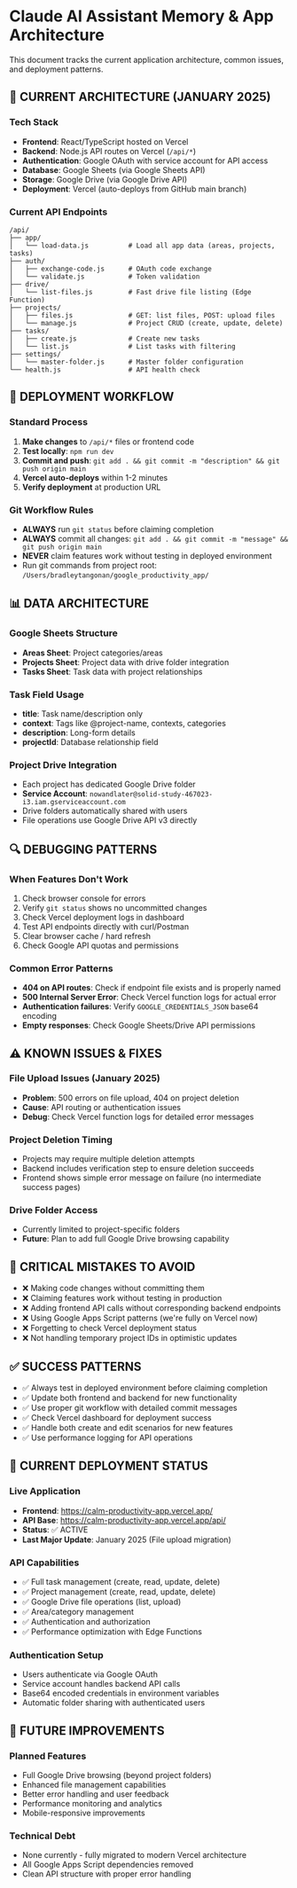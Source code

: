 # Claude AI Assistant Memory & App Architecture

This document tracks the current application architecture, common issues, and deployment patterns.

## 🚀 CURRENT ARCHITECTURE (JANUARY 2025)

### Tech Stack
- **Frontend**: React/TypeScript hosted on Vercel
- **Backend**: Node.js API routes on Vercel (`/api/*`)
- **Authentication**: Google OAuth with service account for API access
- **Database**: Google Sheets (via Google Sheets API)
- **Storage**: Google Drive (via Google Drive API)
- **Deployment**: Vercel (auto-deploys from GitHub main branch)

### Current API Endpoints
```
/api/
├── app/
│   └── load-data.js          # Load all app data (areas, projects, tasks)
├── auth/
│   ├── exchange-code.js      # OAuth code exchange
│   └── validate.js           # Token validation
├── drive/
│   └── list-files.js         # Fast drive file listing (Edge Function)
├── projects/
│   ├── files.js              # GET: list files, POST: upload files  
│   └── manage.js             # Project CRUD (create, update, delete)
├── tasks/
│   ├── create.js             # Create new tasks
│   └── list.js               # List tasks with filtering
├── settings/
│   └── master-folder.js      # Master folder configuration
└── health.js                 # API health check
```

## 🔧 DEPLOYMENT WORKFLOW

### Standard Process
1. **Make changes** to `/api/*` files or frontend code
2. **Test locally**: `npm run dev`
3. **Commit and push**: `git add . && git commit -m "description" && git push origin main`
4. **Vercel auto-deploys** within 1-2 minutes
5. **Verify deployment** at production URL

### Git Workflow Rules
- **ALWAYS** run `git status` before claiming completion
- **ALWAYS** commit all changes: `git add . && git commit -m "message" && git push origin main`
- **NEVER** claim features work without testing in deployed environment
- Run git commands from project root: `/Users/bradleytangonan/google_productivity_app/`

## 📊 DATA ARCHITECTURE

### Google Sheets Structure
- **Areas Sheet**: Project categories/areas
- **Projects Sheet**: Project data with drive folder integration
- **Tasks Sheet**: Task data with project relationships

### Task Field Usage
- **title**: Task name/description only
- **context**: Tags like @project-name, contexts, categories  
- **description**: Long-form details
- **projectId**: Database relationship field

### Project Drive Integration
- Each project has dedicated Google Drive folder
- **Service Account**: `nowandlater@solid-study-467023-i3.iam.gserviceaccount.com`
- Drive folders automatically shared with users
- File operations use Google Drive API v3 directly

## 🔍 DEBUGGING PATTERNS

### When Features Don't Work
1. Check browser console for errors
2. Verify `git status` shows no uncommitted changes  
3. Check Vercel deployment logs in dashboard
4. Test API endpoints directly with curl/Postman
5. Clear browser cache / hard refresh
6. Check Google API quotas and permissions

### Common Error Patterns
- **404 on API routes**: Check if endpoint file exists and is properly named  
- **500 Internal Server Error**: Check Vercel function logs for actual error
- **Authentication failures**: Verify `GOOGLE_CREDENTIALS_JSON` base64 encoding
- **Empty responses**: Check Google Sheets/Drive API permissions

## ⚠️ KNOWN ISSUES & FIXES

### File Upload Issues (January 2025)
- **Problem**: 500 errors on file upload, 404 on project deletion
- **Cause**: API routing or authentication issues
- **Debug**: Check Vercel function logs for detailed error messages

### Project Deletion Timing
- Projects may require multiple deletion attempts  
- Backend includes verification step to ensure deletion succeeds
- Frontend shows simple error message on failure (no intermediate success pages)

### Drive Folder Access
- Currently limited to project-specific folders
- **Future**: Plan to add full Google Drive browsing capability

## 🚨 CRITICAL MISTAKES TO AVOID

- ❌ Making code changes without committing them
- ❌ Claiming features work without testing in production
- ❌ Adding frontend API calls without corresponding backend endpoints
- ❌ Using Google Apps Script patterns (we're fully on Vercel now)
- ❌ Forgetting to check Vercel deployment status
- ❌ Not handling temporary project IDs in optimistic updates

## ✅ SUCCESS PATTERNS

- ✅ Always test in deployed environment before claiming completion
- ✅ Update both frontend and backend for new functionality  
- ✅ Use proper git workflow with detailed commit messages
- ✅ Check Vercel dashboard for deployment success
- ✅ Handle both create and edit scenarios for new features
- ✅ Use performance logging for API operations

## 🔗 CURRENT DEPLOYMENT STATUS

### Live Application
- **Frontend**: https://calm-productivity-app.vercel.app/
- **API Base**: https://calm-productivity-app.vercel.app/api/
- **Status**: ✅ ACTIVE
- **Last Major Update**: January 2025 (File upload migration)

### API Capabilities
- ✅ Full task management (create, read, update, delete)
- ✅ Project management (create, read, update, delete)
- ✅ Google Drive file operations (list, upload)
- ✅ Area/category management
- ✅ Authentication and authorization
- ✅ Performance optimization with Edge Functions

### Authentication Setup
- Users authenticate via Google OAuth
- Service account handles backend API calls
- Base64 encoded credentials in environment variables
- Automatic folder sharing with authenticated users

## 🔮 FUTURE IMPROVEMENTS

### Planned Features
- Full Google Drive browsing (beyond project folders)
- Enhanced file management capabilities  
- Better error handling and user feedback
- Performance monitoring and analytics
- Mobile-responsive improvements

### Technical Debt
- None currently - fully migrated to modern Vercel architecture
- All Google Apps Script dependencies removed
- Clean API structure with proper error handling